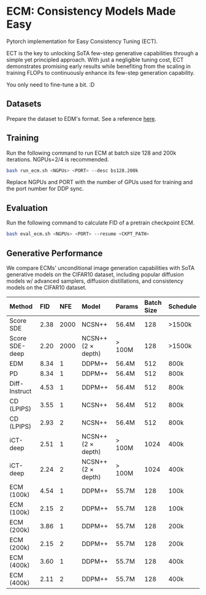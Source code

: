 # ECM: Consistency Models Made Easy

Pytorch implementation for Easy Consistency Tuning (ECT).

ECT is the key to unlocking SoTA few-step generative capabilities through a simple yet principled approach. With just a negligible tuning cost, ECT demonstrates promising early results while benefiting from the scaling in training FLOPs to continuously enhance its few-step generation capability.

You only need to fine-tune a bit. :D

## Datasets

Prepare the dataset to EDM's format. See a reference [here](https://github.com/NVlabs/edm?tab=readme-ov-file#preparing-datasets).

## Training

Run the following command to run ECM at batch size 128 and 200k iterations. NGPUs=2/4 is recommended. 

```bash
bash run_ecm.sh <NGPUs> <PORT> --desc bs128.200k
```

Replace NGPUs and PORT with the number of GPUs used for training and the port number for DDP sync.

## Evaluation

Run the following command to calculate FID of a pretrain checkpoint ECM. 

```bash
bash eval_ecm.sh <NGPUs> <PORT> --resume <CKPT_PATH> 
```

## Generative Performance

We compare ECMs' unconditional image generation capabilities with SoTA generative models on the CIFAR10 dataset, including popular diffusion models w/ advanced samplers, diffusion distillations, and consistency models on the CIFAR10 dataset.

| Method |  FID | NFE | Model  | Params | Batch Size | Schedule |
| :----  |  :-- | :-- |:---   | :----- | :--------- | :------- |
| Score SDE | 2.38 | 2000 | NCSN++ | 56.4M | 128 | >1500k | 
| Score SDE-deep | 2.20 | 2000 | NCSN++ (2 $\times$ depth) | > 100M | 128 | >1500k |
| EDM                | 8.34 | 1 | DDPM++ | 56.4M | 512 | 800k |
| PD                 | 8.34 | 1 | DDPM++ | 56.4M | 512 | 800k | 
| Diff-Instruct      | 4.53 | 1 | DDPM++ | 56.4M | 512 | 800k | 
| CD (LPIPS)         | 3.55 | 1 | NCSN++ | 56.4M | 512 | 800k | 
| CD (LPIPS)         | 2.93 | 2 | NCSN++ | 56.4M | 512 | 800k | 
| iCT-deep           | 2.51 | 1 | NCSN++ (2 $\times$ depth) | > 100M | 1024 | 400k | 
| iCT-deep           | 2.24 | 2 | NCSN++ (2 $\times$ depth) | > 100M | 1024 | 400k | 
| ECM (100k)         | 4.54 | 1 | DDPM++ | 55.7M | 128 | 100k |
| ECM (100k)         | 2.15 | 2 | DDPM++ | 55.7M | 128 | 100k | 
| ECM (200k)         | 3.86 | 1 | DDPM++ | 55.7M | 128 | 200k |
| ECM (200k)         | 2.15 | 2 | DDPM++ | 55.7M | 128 | 200k | 
| ECM (400k)         | 3.60 | 1 | DDPM++ | 55.7M | 128 | 400k |
| ECM (400k)         | 2.11 | 2 | DDPM++ | 55.7M | 128 | 400k | 

